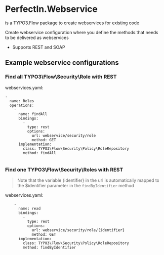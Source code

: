 PerfectIn.Webservice
==============
 is a TYPO3.Flow package to create webservices for existing code

Create webservice configuration where you define the methods that needs to be delivered as webservices

- Supports REST and SOAP



## Example webservice configurations

### Find all TYPO3\Flow\Security\Role with REST

webservices.yaml:

```
-
  name: Roles
  operations:
    -
      name: findAll
      bindings:
        - 
          type: rest
          options:
            url: webservice/security/role
            method: GET
      implementation:
        class: TYPO3\Flow\Security\Policy\RoleRepository
        method: findAll 
 
```       
    

### Find one TYPO3\Flow\Security\Roles with REST

> Note that the variable {identifier} in the url is automatically mapped to the $identifier parameter in the `findByIdentifier` method


webservices.yaml:

```
    -
      name: read
      bindings:
        - 
          type: rest
          options:
            url: webservice/security/role/{identifier}
            method: GET
      implementation:
        class: TYPO3\Flow\Security\Policy\RoleRepository
        method: findByIdentifier 
```

